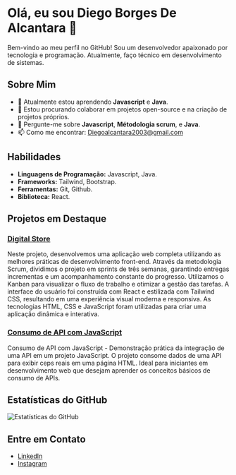 # Olá, eu sou Diego Borges De Alcantara 👋

Bem-vindo ao meu perfil no GitHub! Sou um desenvolvedor apaixonado por tecnologia e programação. Atualmente, faço técnico em desenvolvimento de sistemas.

## Sobre Mim
- 🌱 Atualmente estou aprendendo **Javascript** e **Java**.
- 👯 Estou procurando colaborar em projetos open-source e na criação de projetos próprios.
- 💬 Pergunte-me sobre **Javascript**, **Métodologia scrum**, e **Java**.
- 📫 Como me encontrar: [Diegoalcantara2003@gmail.com](mailto:Diegoalcantara2003@gmail.com)

## Habilidades

- **Linguagens de Programação:** Javascript, Java.
- **Frameworks:** Tailwind, Bootstrap.
- **Ferramentas:** Git, Github.
- **Biblioteca:** React.


## Projetos em Destaque

### [Digital Store](https://github.com/gt-05/grupo-01)
Neste projeto, desenvolvemos uma aplicação web completa utilizando as melhores práticas de desenvolvimento front-end. Através da metodologia Scrum, 
dividimos o projeto em sprints de três semanas, garantindo entregas incrementas e um acompanhamento constante do progresso.
Utilizamos o Kanban para visualizar o fluxo de trabalho e otimizar a gestão das tarefas.
A interface do usuário foi construída com React e estilizada com Tailwind CSS, resultando em uma experiência visual moderna e responsiva. 
As tecnologias HTML, CSS e JavaScript foram utilizadas para criar uma aplicação dinâmica e interativa.
### [Consumo de API com JavaScript](https://github.com/Diegoalcantaradev/ConsumoDeApi)
Consumo de API com JavaScript - Demonstração prática da integração de uma API em um projeto JavaScript. O projeto consome dados de uma API para exibir 
ceps reais em uma página HTML. Ideal para iniciantes em desenvolvimento web que desejam aprender os conceitos básicos de consumo de APIs.







## Estatísticas do GitHub

![Estatísticas do GitHub](https://github-readme-stats.vercel.app/api?username=Diegoalcantaradev&show_icons=true&theme=radical)

## Entre em Contato

- [LinkedIn](https://www.linkedin.com/in/diego-borges-de-alcantara/)
- [Instagram](https://www.instagram.com/diegoalcantaradev/)

<!---
Diegoalcantaradev/Diegoalcantaradev is a ✨ special ✨ repository because its `README.md` (this file) appears on your GitHub profile.
You can click the Preview link to take a look at your changes.
--->

